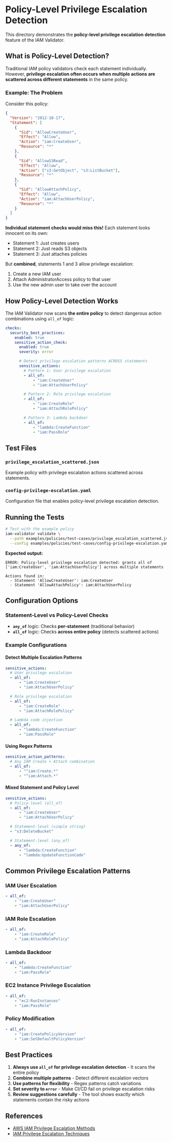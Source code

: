 # Policy-Level Privilege Escalation Detection

This directory demonstrates the **policy-level privilege escalation detection** feature of the IAM Validator.

## What is Policy-Level Detection?

Traditional IAM policy validators check each statement individually. However, **privilege escalation often occurs when multiple actions are scattered across different statements** in the same policy.

### Example: The Problem

Consider this policy:

```json
{
  "Version": "2012-10-17",
  "Statement": [
    {
      "Sid": "AllowCreateUser",
      "Effect": "Allow",
      "Action": "iam:CreateUser",
      "Resource": "*"
    },
    {
      "Sid": "AllowS3Read",
      "Effect": "Allow",
      "Action": ["s3:GetObject", "s3:ListBucket"],
      "Resource": "*"
    },
    {
      "Sid": "AllowAttachPolicy",
      "Effect": "Allow",
      "Action": "iam:AttachUserPolicy",
      "Resource": "*"
    }
  ]
}
```

**Individual statement checks would miss this!** Each statement looks innocent on its own:
- Statement 1: Just creates users
- Statement 2: Just reads S3 objects
- Statement 3: Just attaches policies

But **combined**, statements 1 and 3 allow privilege escalation:
1. Create a new IAM user
2. Attach AdministratorAccess policy to that user
3. Use the new admin user to take over the account

## How Policy-Level Detection Works

The IAM Validator now scans **the entire policy** to detect dangerous action combinations using `all_of` logic:

```yaml
checks:
  security_best_practices:
    enabled: true
    sensitive_action_check:
      enabled: true
      severity: error

      # Detect privilege escalation patterns ACROSS statements
      sensitive_actions:
        # Pattern 1: User privilege escalation
        - all_of:
            - "iam:CreateUser"
            - "iam:AttachUserPolicy"

        # Pattern 2: Role privilege escalation
        - all_of:
            - "iam:CreateRole"
            - "iam:AttachRolePolicy"

        # Pattern 3: Lambda backdoor
        - all_of:
            - "lambda:CreateFunction"
            - "iam:PassRole"
```

## Test Files

### `privilege_escalation_scattered.json`
Example policy with privilege escalation actions scattered across statements.

### `config-privilege-escalation.yaml`
Configuration file that enables policy-level privilege escalation detection.

## Running the Tests

```bash
# Test with the example policy
iam-validator validate \
  --path examples/policies/test-cases/privilege_escalation_scattered.json \
  --config examples/policies/test-cases/config-privilege-escalation.yaml
```

**Expected output:**
```
ERROR: Policy-level privilege escalation detected: grants all of
['iam:CreateUser', 'iam:AttachUserPolicy'] across multiple statements

Actions found in:
  - Statement 'AllowCreateUser': iam:CreateUser
  - Statement 'AllowAttachPolicy': iam:AttachUserPolicy
```

## Configuration Options

### Statement-Level vs Policy-Level Checks

- **`any_of`** logic: Checks **per-statement** (traditional behavior)
- **`all_of`** logic: Checks **across entire policy** (detects scattered actions)

### Example Configurations

#### Detect Multiple Escalation Patterns

```yaml
sensitive_actions:
  # User privilege escalation
  - all_of:
      - "iam:CreateUser"
      - "iam:AttachUserPolicy"

  # Role privilege escalation
  - all_of:
      - "iam:CreateRole"
      - "iam:AttachRolePolicy"

  # Lambda code injection
  - all_of:
      - "lambda:CreateFunction"
      - "iam:PassRole"
```

#### Using Regex Patterns

```yaml
sensitive_action_patterns:
  # Any IAM Create + Attach combination
  - all_of:
      - "^iam:Create.*"
      - "^iam:Attach.*"
```

#### Mixed Statement and Policy Level

```yaml
sensitive_actions:
  # Policy-level (all_of)
  - all_of:
      - "iam:CreateUser"
      - "iam:AttachUserPolicy"

  # Statement-level (simple string)
  - "s3:DeleteBucket"

  # Statement-level (any_of)
  - any_of:
      - "lambda:CreateFunction"
      - "lambda:UpdateFunctionCode"
```

## Common Privilege Escalation Patterns

### IAM User Escalation
```yaml
- all_of:
    - "iam:CreateUser"
    - "iam:AttachUserPolicy"
```

### IAM Role Escalation
```yaml
- all_of:
    - "iam:CreateRole"
    - "iam:AttachRolePolicy"
```

### Lambda Backdoor
```yaml
- all_of:
    - "lambda:CreateFunction"
    - "iam:PassRole"
```

### EC2 Instance Privilege Escalation
```yaml
- all_of:
    - "ec2:RunInstances"
    - "iam:PassRole"
```

### Policy Modification
```yaml
- all_of:
    - "iam:CreatePolicyVersion"
    - "iam:SetDefaultPolicyVersion"
```

## Best Practices

1. **Always use `all_of` for privilege escalation detection** - It scans the entire policy
2. **Combine multiple patterns** - Detect different escalation vectors
3. **Use patterns for flexibility** - Regex patterns catch variations
4. **Set severity to `error`** - Make CI/CD fail on privilege escalation risks
5. **Review suggestions carefully** - The tool shows exactly which statements contain the risky actions

## References

- [AWS IAM Privilege Escalation Methods](https://rhinosecuritylabs.com/aws/aws-privilege-escalation-methods-mitigation/)
- [IAM Privilege Escalation Techniques](https://bishopfox.com/blog/privilege-escalation-in-aws)
